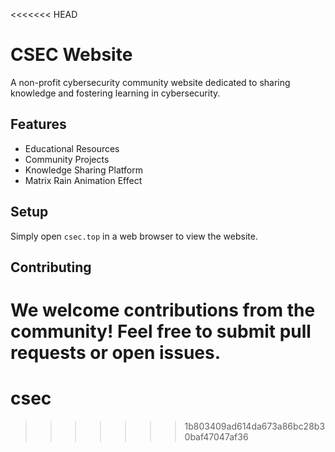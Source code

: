<<<<<<< HEAD
# CSEC Website

A non-profit cybersecurity community website dedicated to sharing knowledge and fostering learning in cybersecurity.

## Features

- Educational Resources
- Community Projects
- Knowledge Sharing Platform
- Matrix Rain Animation Effect

## Setup

Simply open `csec.top` in a web browser to view the website.

## Contributing

We welcome contributions from the community! Feel free to submit pull requests or open issues.
=======
# csec
>>>>>>> 1b803409ad614da673a86bc28b30baf47047af36
